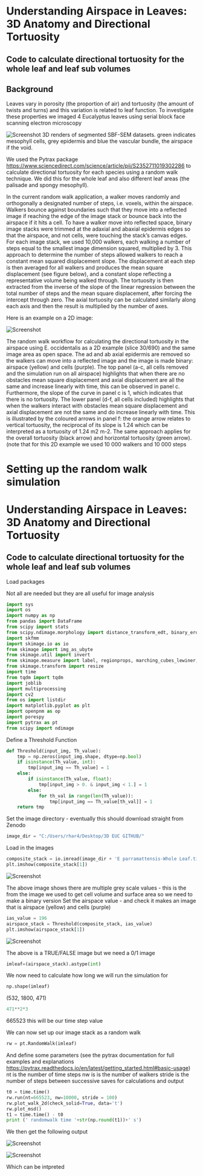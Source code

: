 # Understanding Airspace in Leaves: 3D Anatomy and Directional Tortuosity
## Code to calculate directional tortuosity for the whole leaf and leaf sub volumes

## Background 
Leaves vary in porosity (the proportion of air) and tortuosity (the amount of twists and turns) and this variation is related to leaf function. To investigate these properties we 
imaged 4 Eucalyptus leaves using serial block face scanning electron microscopy 


![Screenshot](3D%20Eucs.png)
3D renders of segmented SBF-SEM datasets. green indicates mesophyll cells, grey epidermis and blue the vascular bundle, the airspace if the void.  

We used the Pytrax package https://www.sciencedirect.com/science/article/pii/S2352711019302286 to calculate directional tortuosity for each species using a random walk technique.
We did this for the whole leaf and also different leaf areas (the palisade and spongy mesophyll). 

In the current random walk application, a walker moves randomly and orthogonally a designated number of steps, i.e. voxels, within the airspace. 
Walkers bounce against boundaries such that they move into a reflected image if reaching the edge of the image stack or bounce back into the airspace if it hits a cell. 
To have a walker move into reflected space, binary image stacks were trimmed at the adaxial and abaxial epidermis edges so that the airspace, and not cells, were touching the stack’s canvas edges.
For each image stack, we used 10,000 walkers, each walking a number of steps equal to the smallest image dimension squared, multiplied by 3. 
This approach to determine the number of steps allowed walkers to reach a constant mean squared displacement slope.
The displacement at each step is then averaged for all walkers and produces the mean square displacement (see figure below), and a constant slope reflecting a representative volume being walked through. 
The tortuosity is then extracted from the inverse of the slope of the linear regression between the total number of steps and the mean square displacement, after forcing the intercept through zero. 
The axial tortuosity can be calculated similarly along each axis and then the result is multiplied by the number of axes.

Here is an example on a 2D image: 

![Screenshot](random%20walk.png)

The random walk workflow for calculating the directional tortuosity in the airspace using E. occidentalis as a 2D example (slice 30/690) and the same image area as open space. 
The ad and ab axial epidermis are removed so the walkers can move into a reflected image and the image is made binary: airspace (yellow) and cells (purple). 
The top panel (a-c, all cells removed and the simulation run on all airspace) highlights that when there are no obstacles mean square displacement and axial displacement 
are all the same and increase linearly with time, this can be observed in panel c. 
Furthermore, the slope of the curve in panel c is 1, which indicates that there is no tortuosity.
The lower panel (d-f, all cells included) highlights that when the walkers interact with obstacles mean square displacement and axial displacement are not the same and do increase linearly with time.
This is illustrated by the coloured arrows in panel f: the orange arrow relates to vertical tortuosity, the reciprocal of its slope is 1.24 which can be interpreted as a tortuosity of 1.24 m2 m-2.
The same approach applies for the overall tortuosity (black arrow) and horizontal tortuosity (green arrow).  (note that for this 2D example we used 10 000 walkers and 10 000 steps

# Setting up the random walk simulation  
# Understanding Airspace in Leaves: 3D Anatomy and Directional Tortuosity
## Code to calculate directional tortuosity for the whole leaf and leaf sub volumes

Load packages

Not all are needed but they are all useful for image analysis

```python
import sys
import os
import numpy as np
from pandas import DataFrame
from scipy import stats
from scipy.ndimage.morphology import distance_transform_edt, binary_erosion
import skfmm
import skimage.io as io
from skimage import img_as_ubyte
from skimage.util import invert
from skimage.measure import label, regionprops, marching_cubes_lewiner, mesh_surface_area
from skimage.transform import resize
import time
from tqdm import tqdm
import joblib
import multiprocessing
import cv2
from os import listdir
import matplotlib.pyplot as plt 
import openpnm as op
import porespy
import pytrax as pt
from scipy import ndimage
```
Define a Threshold Function 

```python
def Threshold(input_img, Th_value):
    tmp = np.zeros(input_img.shape, dtype=np.bool)
    if isinstance(Th_value, int):
        tmp[input_img == Th_value] = 1
    else:
        if isinstance(Th_value, float):
            tmp[input_img > 0. & input_img < 1.] = 1
        else:
            for th_val in range(len(Th_value)):
                tmp[input_img == Th_value[th_val]] = 1
    return tmp
```

Set the image directory - eventually this should download straight from Zenodo
```python
image_dir = "C:/Users/rhar4/Desktop/3D EUC GITHUB/"
```
Load in the images

```python 
composite_stack = io.imread(image_dir + 'E parramattensis-Whole Leaf.tif')
plt.imshow(composite_stack[1])
```
![Screenshot](Eparra%20Slice%20Python.png)

The above image shows there are multiple grey scale values - this is the from the image we used to get cell volume and surface area so we need to make a binary version
Set the airspace value - and check it makes an image that is airspace (yellow) and cells (purple)

```python 
ias_value = 196
airspace_stack = Threshold(composite_stack, ias_value)
plt.imshow(airspace_stack[1])
```
![Screenshot](Eparra%20Slice%20Python%20Binary.png)

The above is a TRUE/FALSE image but we need a 0/1 image

```python 
imleaf=(airspace_stack).astype(int)
```
We now need to calculate how long we will run the simulation for
```python
np.shape(imleaf)
```
(532, 1800, 471)

```python 
471**2*3
```
665523 this will be our time step value 

We can now set up our image stack as a random walk 
```python 
rw = pt.RandomWalk(imleaf)
```
And define some parameters (see the pytrax documentation for full examples and explanations https://pytrax.readthedocs.io/en/latest/getting_started.html#basic-usage)
nt is the number of time steps
nw is is the number of walkers
stride is the number of steps between successive saves for calculations and output



```python 
t0 = time.time()
rw.run(nt=665523, nw=10000, stride = 100)
rw.plot_walk_2d(check_solid=True, data='t')
rw.plot_msd()
t1 = time.time() - t0
print (' randomwalk time '+str(np.round(t1))+' s')
```

We then get the following output 

![Screenshot](RW%202D%20table.PNG)

![Screenshot](RWoutput.png)

Which can be intpreted 


